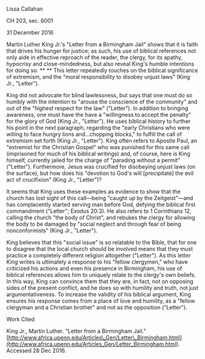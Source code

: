 Lissa Callahan

CH 203, sec. 6001

31 December 2016

Martin Luther King Jr.'s "Letter from a Birmingham Jail" shows that it is faith that drives his hunger for justice; as such, his use of biblical references not only aide in effective reproach of the reader, the clergy, for its apathy, hypocrisy and close-mindedness, but also reveal King's humble intentions for doing so. ** ** This letter repeatedly touches on the biblical significance of extremism, and the "moral responsibility to disobey unjust laws" (King Jr., "Letter").

King did not advocate for blind lawlessness, but says that one must do so humbly with the intention to "arouse the conscience of the community" and out of the "highest respect for the law" ("Letter").  In addition to bringing awareness, one must have the have a "willingness to accept the penalty" for the glory of God (King Jr., "Letter"). He uses biblical history to further his point in the next paragraph, regarding the "early Christians who were willing to face hungry lions and…chopping blocks," to fulfill the call of extremism set forth (King Jr., "Letter").  King often refers to Apostle Paul, an "extremist for the Christian Gospel" who was punished for this same call (imprisoned for much of his biblical writings) and, of course, here is King himself, currently jailed for the charge of "parading without a permit" ("Letter").  Furthermore, Jesus was crucified for disobeying unjust laws (on the surface), but how does his "devotion to God's will [precipitate] the evil act of crucifixion" (King Jr., "Letter")?

It seems that King uses these examples as evidence to show that the church has lost sight of this call—being "caught up by the Zeitgeist"—and has complacently started serving man before God, defying the biblical first commandment ("Letter"; Exodus 20:3).  He also refers to 1 Corinthians 12, calling the church "the body of Christ", and rebukes the clergy for allowing the body to be damaged by "social neglect and through fear of being nonconformists" (King Jr., "Letter").

King believes that this "social issue" is so relatable to the Bible, that for one to disagree that the local church should be involved means that they must practice a completely different religion altogether ("Letter").  As this letter King writes is ultimately a response to his "fellow clergymen," who have criticized his actions and even his presence in Birmingham, his use of biblical references allows him to uniquely relate to the clergy's own beliefs. In this way, King can convince them that they are, in fact, not on opposing sides of the present conflict, and he does so with humility and truth, not just argumentativeness. To increase the validity of his biblical argument, King ensures his response comes from a place of love and humility, as a "fellow clergyman and a Christian brother" and not as the opposition ("Letter").







Work Cited

King Jr., Martin Luther.  "Letter from a Birmingham Jail." [http://www.africa.upenn.edu/Articles\_Gen/Letter\_Birmingham.html](http://www.africa.upenn.edu/Articles_Gen/Letter_Birmingham.html).  Accessed 28 Dec 2016.